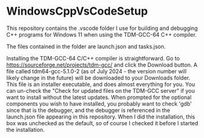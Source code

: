 # WindowsCppVsCodeSetup
This repository contains the .vscode folder I use for building and debugging C++
programs for Windows 11 when using the TDM-GCC-64 C++ compiler.

The files contained in the folder are launch.json and tasks.json.

Installing the TDM-GCC-64 C/C++ compiler is straightforward.  Go to https://sourceforge.net/projects/tdm-gcc/ and click the Download button.  A file called tdm64-gcc-5.1.0-2 (as of July 2024 - the version number will likely change in the future) will be downloaded to your Downloads folder.  This file is an installer executable, and does almost everything for you.  You can un-check the "Check for updated files on the TDM-GCC server" if you want to install without the latest updates.  When prompted for the optional components you wish to have installed, you probably want to check 'gdb' since that is the debugger, and the debugger is referenced in the launch.json file appearing in this repository.  When I did the installation, this box was unchecked as the default, so of course I checked it before I started the installation.
